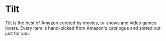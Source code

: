 # Tilt

[Tilt](www.tiltshop.co) is the best of Amazon curated by movies, tv-shows and video games lovers.
Every item is hand-picked from Amazon's catalogue and sorted out just for you.
